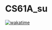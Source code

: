 # CS61A_su

[![wakatime](https://wakatime.com/badge/user/2d0d6134-03de-4272-9d0e-8fa8e0083cbc/project/71f9e8e5-8c30-4172-8f3a-1f31050b36f5.svg)](https://wakatime.com/badge/user/2d0d6134-03de-4272-9d0e-8fa8e0083cbc/project/71f9e8e5-8c30-4172-8f3a-1f31050b36f5)


